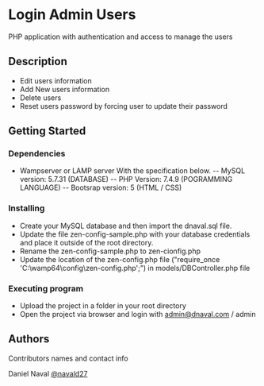 # Login Admin Users

PHP application with authentication and access to manage the users

## Description

* Edit users information
* Add New users information
* Delete users
* Reset users password by forcing user to update their password

## Getting Started

### Dependencies

* Wampserver or LAMP server With the specification below.
-- MySQL version: 5.7.31  (DATABASE)
-- PHP Version: 7.4.9     (POGRAMMING LANGUAGE)
-- Bootsrap version: 5    (HTML / CSS)

### Installing

* Create your MySQL database and then import the dnaval.sql file.
* Update the file zen-config-sample.php with your database credentials and place it outside of the root directory.
* Rename the zen-config-sample.php to zen-cionfig.php
* Update the location of the zen-config.php file ("require_once 'C:\wamp64\config\zen-config.php';") in models/DBController.php file 

### Executing program

* Upload the project in a folder in your root directory
* Open the project via browser and login with admin@dnaval.com / admin

## Authors

Contributors names and contact info

Daniel Naval 
[@navald27](https://twitter.com/navald27)
